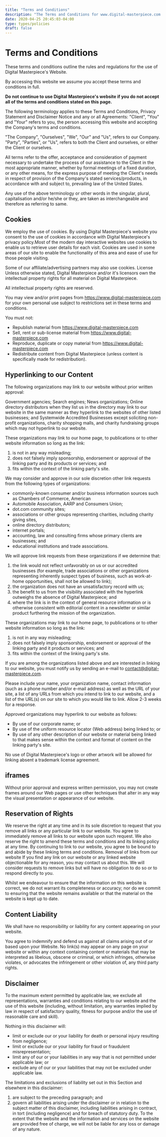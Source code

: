 ```yaml
---
title: "Terms and Conditions"
description: "The Terms and Conditions for www.digital-masterpiece.com."
date: 2020-04-25 20:45:03-04:00
type: types/policies
draft: false
---
```


# Terms and Conditions

These terms and conditions outline the rules and regulations for the use of Digital Masterpiece's Website.  

By accessing this website we assume you accept these terms and conditions in full.

**Do not continue to use Digital Masterpiece's website if you do not accept all of the terms and conditions stated on this page.**

The following terminology applies to these Terms and Conditions, Privacy Statement and Disclaimer Notice and any or all Agreements: "Client", "You" and "Your" refers to you, the person accessing this website and accepting the Company's terms and conditions.

"The Company", "Ourselves", "We", "Our" and "Us", refers to our Company. "Party", "Parties", or "Us", refers to both the Client and ourselves, or either the Client or ourselves.

All terms refer to the offer, acceptance and consideration of payment necessary to undertake the process of our assistance to the Client in the most appropriate manner, whether by formal meetings of a fixed duration, or any other means, for the express purpose of meeting the Client's needs in respect of provision of the Company's stated services/products, in accordance with and subject to, prevailing law of the United States.

Any use of the above terminology or other words in the singular, plural, capitalisation and/or he/she or they, are taken as interchangeable and therefore as referring to same.

## Cookies
We employ the use of cookies. By using Digital Masterpiece's website you consent to the use of cookies in accordance with Digital Masterpiece's privacy policy.Most of the modern day interactive websites use cookies to enable us to retrieve user details for each visit. Cookies are used in some areas of our site to enable the functionality of this area and ease of use for those people visiting.

Some of our affiliate/advertising partners may also use cookies. License Unless otherwise stated, Digital Masterpiece and/or it's licensors own the intellectual property rights for
all material on Digital Masterpiece.

All intellectual property rights are reserved.

You may view and/or print pages from https://www.digital-masterpiece.com for your own personal use subject to restrictions set in these terms and conditions.

You must not:
- Republish material from https://www.digital-masterpiece.com
- Sell, rent or sub-license material from https://www.digital-masterpiece.com
- Reproduce, duplicate or copy material from https://www.digital-masterpiece.com
- Redistribute content from Digital Masterpiece (unless content is specifically made for redistribution).

## Hyperlinking to our Content

The following organizations may link to our website without prior written approval:

Government agencies; Search engines; News organizations; Online directory distributors when they list us in the directory may link to our website in the same manner as they hyperlink to the websites of other listed businesses; and Systemwide Accredited Businesses except soliciting non-profit organizations, charity shopping malls, and charity fundraising groups which may not hyperlink to our website.

These organizations may link to our home page, to publications or to other website information so long
as the link:
1. is not in any way misleading;
2. does not falsely imply sponsorship, endorsement or approval of the linking party and its products or services; and
3. fits within the context of the linking party's site.

We may consider and approve in our sole discretion other link requests from the following types of organizations:
- commonly-known consumer and/or business information sources such as Chambers of Commerce, American
- Automobile Association, AARP and Consumers Union;
- dot.com community sites;
- associations or other groups representing charities, including charity giving sites,
- online directory distributors;
- internet portals;
- accounting, law and consulting firms whose primary clients are businesses; and
- educational institutions and trade associations.

We will approve link requests from these organizations if we determine that: 
1. the link would not reflect unfavorably on us or our accredited businesses (for example, trade associations or other organizations representing inherently suspect types of business, such as work-at-home opportunities, shall not be allowed to link);
2. the organization does not have an unsatisfactory record with us;
3. the benefit to us from the visibility associated with the hyperlink outweighs the absence of Digital Masterpiece; and
4. where the link is in the context of general resource information or is otherwise consistent with editorial content in a newsletter or similar product furthering the mission of the organization.

These organizations may link to our home page, to publications or to other website information so long as
the link: 
1. is not in any way misleading;
2. does not falsely imply sponsorship, endorsement or approval of the linking party and it products or services; and 
3. fits within the context of the linking party's site.

If you are among the organizations listed above and are interested in linking to our website, you must notify us by sending an e-mail to contact@digital-masterpiece.com.

Please include your name, your organization name, contact information (such as a phone number and/or e-mail address) as well as the URL of your site, a list of any URLs from which you intend to link to our website, and a list of the URL(s) on our site to which you would like to link. Allow 2-3 weeks for a response.

Approved organizations may hyperlink to our website as follows:

- By use of our corporate name; or
- By use of the uniform resource locator (Web address) being linked to; or
-  By use of any other description of our website or material being linked to that makes sense within the context and format of content on the linking party's site.

No use of Digital Masterpiece's logo or other artwork will be allowed for linking absent a trademark license agreement.

## iframes
Without prior approval and express written permission, you may not create frames around our Web pages or use other techniques that alter in any way the visual presentation or appearance of our website.

## Reservation of Rights
We reserve the right at any time and in its sole discretion to request that you remove all links or any particular link to our website. You agree to immediately remove all links to our website upon such request. We also reserve the right to amend these terms and conditions and its linking policy at any time. By continuing to link to our website, you agree to be bound to and abide by these linking terms and conditions. Removal of links from our website If you find any link on our website or any linked website objectionable for any reason, you may contact us about this. We will consider requests to remove links but will have no obligation to do so or to respond directly to you.

Whilst we endeavour to ensure that the information on this website is correct, we do not warrant its completeness or accuracy; nor do we commit to ensuring that the website remains available or that the material on the website is kept up to date.

## Content Liability
We shall have no responsibility or liability for any content appearing on your website.

You agree to indemnify and defend us against all claims arising out of or based upon your Website. No link(s) may appear on any page on your website or within any context containing content or materials that may be interpreted as libelous, obscene or criminal, or which infringes, otherwise violates, or advocates the infringement or other violation of, any third party rights.

## Disclaimer
To the maximum extent permitted by applicable law, we exclude all representations, warranties and conditions relating to our website and the use of this website (including, without limitation, any warranties implied by law in respect of satisfactory quality, fitness for purpose and/or the use of reasonable care and skill).

Nothing in this disclaimer will:
- limit or exclude our or your liability for death or personal injury resulting from negligence;
- limit or exclude our or your liability for fraud or fraudulent misrepresentation;
- limit any of our or your liabilities in any way that is not permitted under applicable law; or
- exclude any of our or your liabilities that may not be excluded under applicable law.

The limitations and exclusions of liability set out in this Section and elsewhere in this disclaimer:
1. are subject to the preceding paragraph; and
2. govern all liabilities arising under the disclaimer or in relation to the subject matter of this disclaimer, including liabilities arising in contract, in tort
(including negligence) and for breach of statutory duty. To the extent that the website and the information and services on the website are provided free of charge,
we will not be liable for any loss or damage of any nature.